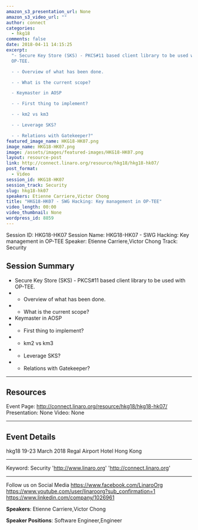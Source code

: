 ```yaml
---
amazon_s3_presentation_url: None
amazon_s3_video_url: ""
author: connect
categories:
  - hkg18
comments: false
date: 2018-04-11 14:15:25
excerpt:
  "- Secure Key Store (SKS) - PKCS#11 based client library to be used with
  OP-TEE.

  - - Overview of what has been done.

  - - What is the current scope?

  - Keymaster in AOSP

  - - First thing to implement?

  - - km2 vs km3

  - - Leverage SKS?

  - - Relations with Gatekeeper?"
featured_image_name: HKG18-HK07.png
image_name: HKG18-HK07.png
image: /assets/images/featured-images/HKG18-HK07.png
layout: resource-post
link: http://connect.linaro.org/resource/hkg18/hkg18-hk07/
post_format:
  - Video
session_id: HKG18-HK07
session_track: Security
slug: hkg18-hk07
speakers: Etienne Carriere,Victor Chong
title: "HKG18-HK07 - SWG Hacking: Key management in OP-TEE"
video_length: 00:00
video_thumbnail: None
wordpress_id: 8859
---
```


Session ID: HKG18-HK07
Session Name: HKG18-HK07 - SWG Hacking: Key management in OP-TEE
Speaker: Etienne Carriere,Victor Chong
Track: Security

## Session Summary

- Secure Key Store (SKS) - PKCS#11 based client library to be used with OP-TEE.
- - Overview of what has been done.
- - What is the current scope?
- Keymaster in AOSP
- - First thing to implement?
- - km2 vs km3
- - Leverage SKS?
- - Relations with Gatekeeper?

---

## Resources

Event Page: http://connect.linaro.org/resource/hkg18/hkg18-hk07/
Presentation: None
Video: None

---

## Event Details

hkg18
19-23 March 2018
Regal Airport Hotel Hong Kong

---

Keyword: Security
'http://www.linaro.org'
'http://connect.linaro.org'

---

Follow us on Social Media
https://www.facebook.com/LinaroOrg
https://www.youtube.com/user/linaroorg?sub_confirmation=1
https://www.linkedin.com/company/1026961

**Speakers**: Etienne Carriere,Victor Chong

**Speaker Positions**: Software Engineer,Engineer

